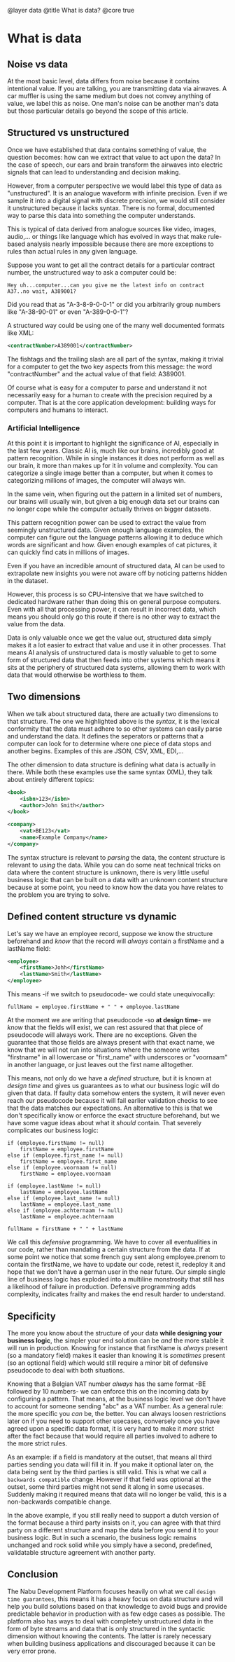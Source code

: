 @layer data
@title What is data?
@core true

# What is data

## Noise vs data

At the most basic level, data differs from noise because it contains intentional value. If you are talking, you are transmitting data via airwaves. A car muffler is using the same medium but does not convey anything of value, we label this as noise. One man's noise can be another man's data but those particular details go beyond the scope of this article.

## Structured vs unstructured

Once we have established that data contains something of value, the question becomes: how can we extract that value to act upon the data? In the case of speech, our ears and brain transform the airwaves into electric signals that can lead to understanding and decision making.

However, from a computer perspective we would label this type of data as "unstructured". It is an analogue waveform with infinite precision. Even if we sample it into a digital signal with discrete precision, we would still consider it unstructured because it lacks syntax. There is no formal, documented way to parse this data into something the computer understands. 

This is typical of data derived from analogue sources like video, images, audio,... or things like language which has evolved in ways that make rule-based analysis nearly impossible because there are more exceptions to rules than actual rules in any given language.

Suppose you want to get all the contract details for a particular contract number, the unstructured way to ask a computer could be: 

```
Hey uh...computer...can you give me the latest info on contract A37..no wait, A389001?
```

Did you read that as "A-3-8-9-0-0-1" or did you arbitrarily group numbers like "A-38-90-01" or even "A-389-0-0-1"?

A structured way could be using one of the many well documented formats like XML:

```xml
<contractNumber>A389001</contractNumber>
```

The fishtags and the trailing slash are all part of the syntax, making it trivial for a computer to get the two key aspects from this message: the word "contractNumber" and the actual value of that field: A389001.

Of course what is easy for a computer to parse and understand it not necessarily easy for a human to create with the precision required by a computer. That is at the core application development: building ways for computers and humans to interact.

### Artificial Intelligence

At this point it is important to highlight the significance of AI, especially in the last few years. Classic AI is, much like our brains, incredibly good at pattern recognition. While in single instances it does not perform as well as our brain, it more than makes up for it in volume and complexity. You can categorize a single image better than a computer, but when it comes to categorizing millions of images, the computer will always win.

In the same vein, when figuring out the pattern in a limited set of numbers, our brains will usually win, but given a big enough data set our brains can no longer cope while the computer actually thrives on bigger datasets.

This pattern recognition power can be used to extract the value from seemingly unstructured data. Given enough language examples, the computer can figure out the language patterns allowing it to deduce which words are significant and how. Given enough examples of cat pictures, it can quickly find cats in millions of images.

Even if you have an incredible amount of structured data, AI can be used to extrapolate new insights you were not aware off by noticing patterns hidden in the dataset.

However, this process is so CPU-intensive that we have switched to dedicated hardware rather than doing this on general purpose computers. Even with all that processing power, it can result in incorrect data, which means you should only go this route if there is no other way to extract the value from the data.

Data is only valuable once we get the value out, structured data simply makes it a lot easier to extract that value and use it in other processes. That means AI analysis of unstructured data is mostly valuable to get to some form of structured data that then feeds into other systems which means it sits at the periphery of structured data systems, allowing them to work with data that would otherwise be worthless to them.

## Two dimensions

When we talk about structured data, there are actually two dimensions to that structure.
The one we highlighted above is the _syntax_, it is the lexical conformity that the data must adhere to so other systems can easily parse and understand the data. It defines the seperators or patterns that a computer can look for to determine where one piece of data stops and another begins. Examples of this are JSON, CSV, XML, EDI,...

The other dimension to data structure is defining what data is actually in there. While both these examples use the same syntax (XML), they talk about entirely different topics:

```xml
<book>
	<isbn>123</isbn>
	<author>John Smith</author>
</book>
```

```xml
<company>
	<vat>BE123</vat>
	<name>Example Company</name>
</company>
```

The syntax structure is relevant to _parsing_ the data, the content structure is relevant to _using_ the data. While you can do some neat technical tricks on data where the content structure is unknown, there is very little useful business logic that can be built on a data with an unknown content structure because at some point, you need to know how the data you have relates to the problem you are trying to solve.

## Defined content structure vs dynamic

Let's say we have an employee record, suppose we know the structure beforehand and _know_ that the record will _always_ contain a firstName and a lastName field:

```xml
<employee>
	<firstName>Johh</firstName>
	<lastName>Smith</lastName>
</employee>
```

This means -if we switch to pseudocode- we could state unequivocally:

```
fullName = employee.firstName + " " + employee.lastName
```

At the moment we are writing that pseudocode -so __at design time__- we _know_ that the fields will exist, we can rest assured that that piece of pseudocode will always work. There are no exceptions. Given the guarantee that those fields are always present with that exact name, we know that we will not run into situations where the someone writes "firstname" in all lowercase or "first_name" with underscores or "voornaam" in another language, or just leaves out the first name alltogether.

This means, not only do we have a _defined_ structure, but it is known at _design time_ and gives us guarantees as to what our business logic will do given that data. If faulty data somehow enters the system, it will never even reach our pseudocode because it will fail earlier validation checks to see that the data matches our expectations.
An alternative to this is that we don't specifically know or enforce the exact structure beforehand, but we have some vague ideas about what it _should_ contain. That severely complicates our business logic:

```
if (employee.firstName != null)
	firstName = employee.firstName
else if (employee.first_name != null)
	firstName = employee.first_name
else if (employee.voornaam != null)
	firstName = employee.voornaam

if (employee.lastName != null)
	lastName = employee.lastName
else if (employee.last_name != null)
	lastName = employee.last_name
else if (employee.achternaam != null)
	lastName = employee.achternaam

fullName = firstName + " " + lastName
```

We call this _defensive_ programming. We have to cover all eventualities in our code, rather than mandating a certain structure from the data. If at some point we notice that some french guy sent along employee.prenom to contain the firstName, we have to update our code, retest it, redeploy it and hope that we don't have a german user in the near future.
Our simple single line of business logic has exploded into a multiline monstrosity that still has a likelihood of failure in production. Defensive programming adds complexity, indicates frailty and makes the end result harder to understand.

## Specificity

The more you know about the structure of your data __while designing your business logic__, the simpler your end solution can be _and_ the more stable it will run in production. Knowing for instance that firstName is _always_ present (so a mandatory field) makes it easier than knowing it is _sometimes_ present (so an optional field) which would still require a minor bit of defensive pseudocode to deal with both situations.

Knowing that a Belgian VAT number _always_ has the same format -BE followed by 10 numbers- we can enforce this on the incoming data by configuring a pattern. That means, at the business logic level we don't have to account for someone sending "abc" as a VAT number. 
As a general rule: the more specific you _can_ be, the better. You can always loosen restrictions later on if you need to support other usecases, conversely once you have agreed upon a specific data format, it is very hard to make it _more_ strict after the fact because that would require all parties involved to adhere to the more strict rules. 

As an example: if a field is mandatory at the outset, that means all third parties sending you data will fill it in. If you make it optional later on, the data being sent by the third parties is still valid. This is what we call a ``backwards compatible`` change. However if that field was optional at the outset, some third parties might not send it along in some usecases. Suddenly making it required means that data will no longer be valid, this is a non-backwards compatible change.

In the above example, if you still really need to support a dutch version of the format because a third party insists on it, you can agree with that third party on a different structure and map the data before you send it to your business logic. But in such a scenario, the business logic remains unchanged and rock solid while you simply have a second, predefined, validatable structure agreement with another party.

## Conclusion

The Nabu Development Platform focuses heavily on what we call ``design time guarantees``, this means it has a heavy focus on data structure and will help you build solutions based on that knowledge to avoid bugs and provide predictable behavior in production with as few edge cases as possible.
The platform also has ways to deal with completely unstructured data in the form of byte streams and data that is only structured in the syntactic dimension without knowing the contents. The latter is rarely necessary when building business applications and discouraged because it can be very error prone.